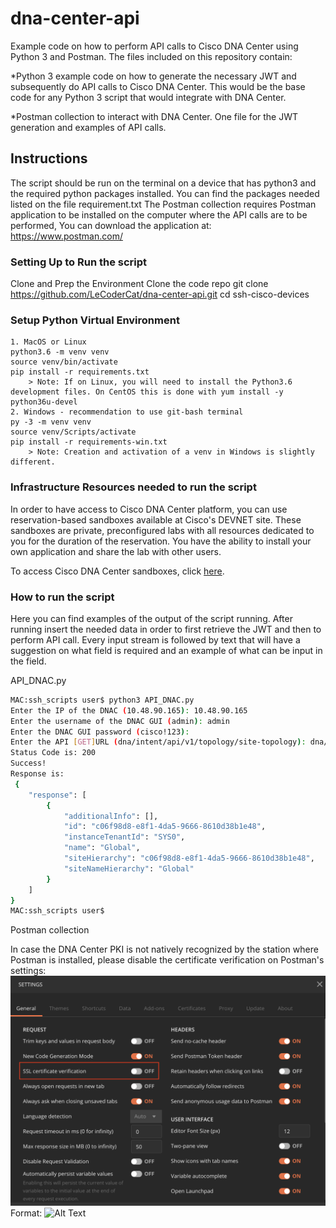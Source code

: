 # dna-center-api
Example code on how to perform API calls to Cisco DNA Center using Python 3 and Postman.
The files included on this repository contain:

*Python 3 example code on how to generate the necessary JWT and subsequently do API calls to Cisco DNA Center. This would be the base code for any Python 3 script that would integrate with DNA Center.

*Postman collection to interact with DNA Center. One file for the JWT generation and examples of API calls.

## Instructions
The script should be run on the terminal on a device that has python3 and the required python packages installed.
You can find the packages needed listed on the file requirement.txt
The Postman collection requires Postman application to be installed on the computer where the API calls are to be performed, You can download the application at: https://www.postman.com/

### Setting Up to Run the script
Clone and Prep the Environment
    Clone the code repo
    git clone https://github.com/LeCoderCat/dna-center-api.git
    cd ssh-cisco-devices
   
### Setup Python Virtual Environment
    1. MacOS or Linux
    python3.6 -m venv venv
    source venv/bin/activate
    pip install -r requirements.txt
        > Note: If on Linux, you will need to install the Python3.6 development files. On CentOS this is done with yum install -y python36u-devel
    2. Windows - recommendation to use git-bash terminal
    py -3 -m venv venv
    source venv/Scripts/activate
    pip install -r requirements-win.txt
        > Note: Creation and activation of a venv in Windows is slightly different.
    
### Infrastructure Resources needed to run the script
    
In order to have access to Cisco DNA Center platform, you can use reservation-based sandboxes available at Cisco's DEVNET site. These sandboxes are private, preconfigured labs with all resources dedicated to you for the duration of the reservation. You have the ability to install your own application and share the lab with other users.

To access Cisco DNA Center sandboxes, click [here](https://developer.cisco.com/docs/dna-center/#!sandboxes/cisco-dna-center-sandboxes).

### How to run the script

Here you can find examples of the output of the script running. After running insert the needed data in order to first retrieve the JWT and then to perform API call. Every input stream is followed by text that will have a suggestion on what field is required and an example of what can be input in the field. 

API_DNAC.py
```bash
MAC:ssh_scripts user$ python3 API_DNAC.py
Enter the IP of the DNAC (10.48.90.165): 10.48.90.165
Enter the username of the DNAC GUI (admin): admin	
Enter the DNAC GUI password (cisco!123): 
Enter the API [GET]URL (dna/intent/api/v1/topology/site-topology): dna/intent/api/v1/site
Status Code is: 200
Success!
Response is:
 {
    "response": [
        {
            "additionalInfo": [],
            "id": "c06f98d8-e8f1-4da5-9666-8610d38b1e48",
            "instanceTenantId": "SYS0",
            "name": "Global",
            "siteHierarchy": "c06f98d8-e8f1-4da5-9666-8610d38b1e48",
            "siteNameHierarchy": "Global"
        }
    ]
}
MAC:ssh_scripts user$ 
```

Postman collection

In case the DNA Center PKI is not natively recognized by the station where Postman is installed, please disable the certificate verification on Postman's settings:
![Postman settings](/img/disable_cert_ver.png)
Format: ![Alt Text](url)
